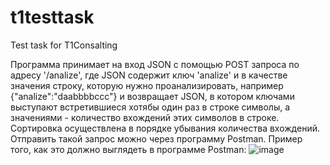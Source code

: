 # t1testtask
Test task for T1Consalting

 Программа принимает на вход JSON с помощью POST запроса по адресу '/analize', где JSON содержит ключ 'analize' и в качестве значения строку, которую нужно проанализировать, например {"analize":"daabbbbccc"} и возвращает JSON, в котором ключами выступают встретившиеся хотябы один раз в строке символы, а значениями - количество вхождений этих символов в строке. Сортировка осуществлена в порядке убывания количества вхождений. Отправить такой запрос можно через программу Postman.
 Пример того, как это должно выглядеть в программе Postman:
![image](https://github.com/sbnetaa/t1testtask/assets/108130286/d81b71ec-d49d-4534-91ac-24c73725f9ac)
